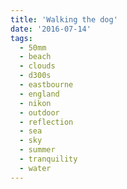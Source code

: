 ```yaml
---
title: 'Walking the dog'
date: '2016-07-14'
tags:
  - 50mm
  - beach
  - clouds
  - d300s
  - eastbourne
  - england
  - nikon
  - outdoor
  - reflection
  - sea
  - sky
  - summer
  - tranquility
  - water
---
```

